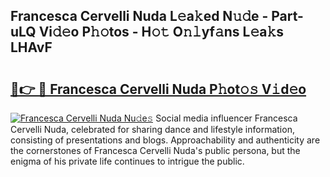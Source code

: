## Francesca Cervelli Nuda L𝚎a𝚔ed N𝚞𝚍e - Part-uLQ Vi𝚍𝚎o P𝚑𝚘tos - H𝚘𝚝 O𝚗𝚕yf𝚊ns L𝚎a𝚔s LHAvF

# <h2><a href="http://kf08jy.oniu.top/?m=Francesca+Cervelli+Nuda">🔗👉 🔴 Francesca Cervelli Nuda P𝚑ot𝚘𝚜 V𝚒d𝚎o</a></h2>

[![Francesca Cervelli Nuda Nu𝚍e𝚜](https://i.imgur.com/0qMVB7G.gif)](http://kf08jy.oniu.top/?m=Francesca+Cervelli+Nuda)
Social media influencer Francesca Cervelli Nuda, celebrated for sharing dance and lifestyle information, consisting of presentations and blogs. Approachability and authenticity are the cornerstones of Francesca Cervelli Nuda's public persona, but the enigma of his private life continues to intrigue the public.  
